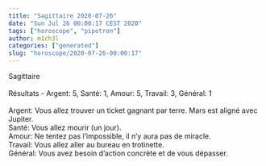 ```yaml
---
title: "Sagittaire 2020-07-26"
date: "Sun Jul 26 00:00:17 CEST 2020"
tags: ["horoscope", "pipotron"]
author: m1ch3l
categories: ["generated"]
slug: "horoscope/2020-07-26-00:00:17"
---
```


Sagittaire<br>
<br>
Résultats - Argent: 5, Santé: 1, Amour: 5, Travail: 3, Général: 1<br>
<br>
Argent:  Vous allez trouver un ticket gagnant par terre. Mars est aligné avec Jupiter.<br>
Santé:   Vous allez mourir (un jour). <br>
Amour:   Ne tentez pas l’impossible, il n’y aura pas de miracle. <br>
Travail: Vous allez aller au bureau en trotinette. <br>
Général: Vous avez besoin d’action concrète et de vous dépasser.<br>
